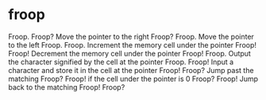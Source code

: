 # froop

Froop. Froop?    Move the pointer to the right
Froop? Froop.    Move the pointer to the left
Froop. Froop.    Increment the memory cell under the pointer
Froop! Froop!    Decrement the memory cell under the pointer
Froop! Froop.    Output the character signified by the cell at the pointer
Froop. Froop!    Input a character and store it in the cell at the pointer
Froop! Froop?    Jump past the matching Froop? Froop! if the cell under the pointer is 0
Froop? Froop!    Jump back to the matching Froop! Froop?
